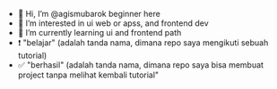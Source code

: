 - 👋 Hi, I’m @agismubarok beginner here 
- 👀 I’m interested in ui web or apss, and frontend dev
- 🌱 I’m currently learning ui and frontend path
- ❗️ "belajar" (adalah tanda nama, dimana repo saya mengikuti sebuah tutorial)
- ✅ "berhasil" (adalah tanda nama, dimana repo saya bisa membuat project tanpa melihat kembali tutorial"

<!---
agismubarok/agismubarok is a ✨ special ✨ repository because its `README.md` (this file) appears on your GitHub profile.
You can click the Preview link to take a look at your changes.
--->
